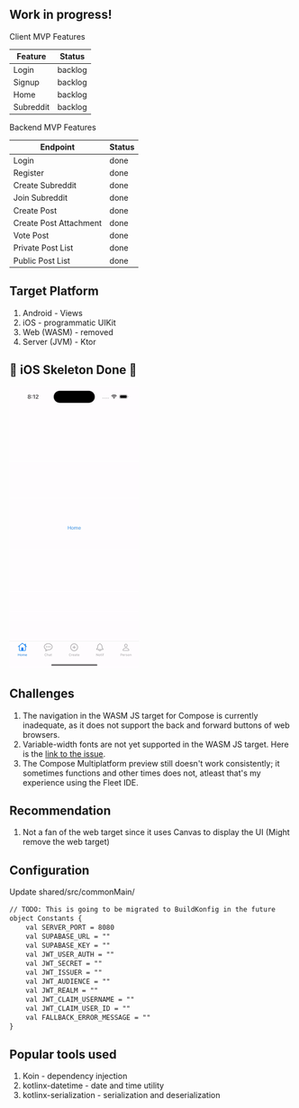 ## Work in progress!

Client MVP Features

| Feature   | Status  |
|-----------|---------|
| Login     | backlog |
| Signup    | backlog |
| Home      | backlog |
| Subreddit | backlog |

Backend MVP Features

| Endpoint               | Status |
|------------------------|--------|
| Login                  | done   |
| Register               | done   |
| Create Subreddit       | done   |
| Join Subreddit         | done   |
| Create Post            | done   |
| Create Post Attachment | done   |
| Vote Post              | done   |
| Private Post List      | done   |
| Public Post List       | done   |

## Target Platform

1. Android - Views
2. iOS - programmatic UIKit
3. Web (WASM) - removed
4. Server (JVM) - Ktor

## :sparkling_heart: iOS Skeleton Done :sparkling_heart:
![ios-skeleton](./assets/ios-skeleton.gif)

## Challenges

1. The navigation in the WASM JS target for Compose is currently inadequate, as it does not support the back and forward
   buttons of web browsers.
2. Variable-width fonts are not yet supported in the WASM JS target. Here is
   the [link to the issue](https://youtrack.jetbrains.com/issue/CMP-4635/Wasm-Variable-fonts-are-displayed-as).
3. The Compose Multiplatform preview still doesn't work consistently; it sometimes functions and other times does not,
   atleast that's my experience using the Fleet IDE.

## Recommendation

1. Not a fan of the web target since it uses Canvas to display the UI (Might remove the web target)

## Configuration

Update shared/src/commonMain/

```
// TODO: This is going to be migrated to BuildKonfig in the future
object Constants {
    val SERVER_PORT = 8080
    val SUPABASE_URL = ""
    val SUPABASE_KEY = ""
    val JWT_USER_AUTH = ""
    val JWT_SECRET = ""
    val JWT_ISSUER = ""
    val JWT_AUDIENCE = ""
    val JWT_REALM = ""
    val JWT_CLAIM_USERNAME = ""
    val JWT_CLAIM_USER_ID = ""
    val FALLBACK_ERROR_MESSAGE = ""
}
```

## Popular tools used

1. Koin - dependency injection
2. kotlinx-datetime - date and time utility
3. kotlinx-serialization - serialization and deserialization
